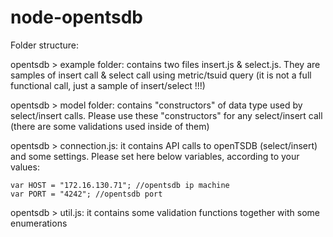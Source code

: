 node-opentsdb
=============

Folder structure:

opentsdb > example folder:  contains two files insert.js & select.js. They are samples of insert call & select call using metric/tsuid query (it is not a full functional call, just a sample of insert/select !!!)

opentsdb > model folder: contains "constructors" of data type used by select/insert calls. Please use these "constructors" for any select/insert call (there are some validations used inside of them)

opentsdb > connection.js:  it contains API calls to openTSDB (select/insert) and some settings. Please set here below variables, according to your values: 

	var HOST = "172.16.130.71"; //opentsdb ip machine 
	var PORT = "4242"; //opentsdb port 

opentsdb > util.js: it contains some validation functions together with some enumerations



 
 	 
 	


